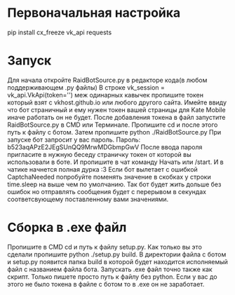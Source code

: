 # Первоначальная настройка
pip install cx_freeze vk_api requests
# Запуск
Для начала откройте RaidBotSource.py в редакторе кода(в любом поддерживающем .py файлы)
В строке vk_session = vk_api.VkApi(token='') меж одинарных кавычек пропишите токен который взят с vkhost.github.io или любого другого сайта. Имейте ввиду что бот страничный и ему нужен токен вашей страницы для Kate Mobile иначе работать он не будет.
После добавления токена в файл запустите RaidBotSource.py в CMD или Терминале. Пропишите cd и после этого путь к файлу с ботом. Затем пропишите python ./RaidBotSource.py
При запуске бот запросит у вас пароль. Пароль: b523aqAPzE2JEgSUnQQ9MrwMDGbmpGwV
После ввода пароля пригласите в нужную беседу страничку токен от которой вы использовали в боте. И пропишите в чат команду Начать или /start.  И в чатике начнется полная дурка :3
Если бот вылетает с ошибкой CaptchaNeeded попробуйте поменять значение в скобках у строки time.sleep на выше чем по умолчанию. Так бот будет жить дольше без ошибок но отправлять сообщения будет с перерывом в секундах соответсвующему поставленному вами значениями.
# Сборка в .exe файл
Пропишите в CMD cd и путь к файлу setup.py. Как только вы это сделали пропишите python ./setup.py build.
В директории файла с ботом и setup.py появится папка build в которой будет находится исполняемый файл с названием файла бота.
Запускать .exe файл точно также как скрипт. Только пишете просто путь к файлу без python. Если у вас до этого не было токена в файле с ботом то в .exe он не заработает.

